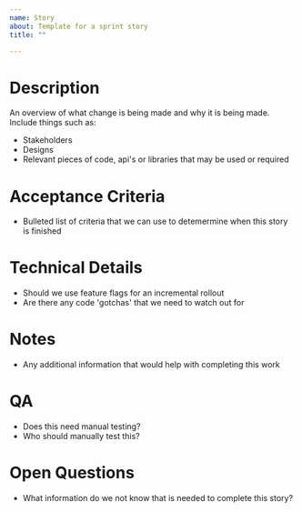 ```yaml
---
name: Story
about: Template for a sprint story
title: ""

---
```


# Description

An overview of what change is being made and why it is being made. Include things such as:
- Stakeholders
- Designs
- Relevant pieces of code, api's or libraries that may be used or required


# Acceptance Criteria

- Bulleted list of criteria that we can use to detemermine when this story is finished 


# Technical Details

- Should we use feature flags for an incremental rollout
- Are there any code 'gotchas' that we need to watch out for


# Notes

- Any additional information that would help with completing this work


# QA

- Does this need manual testing?
- Who should manually test this?

# Open Questions

- What information do we not know that is needed to complete this story?



